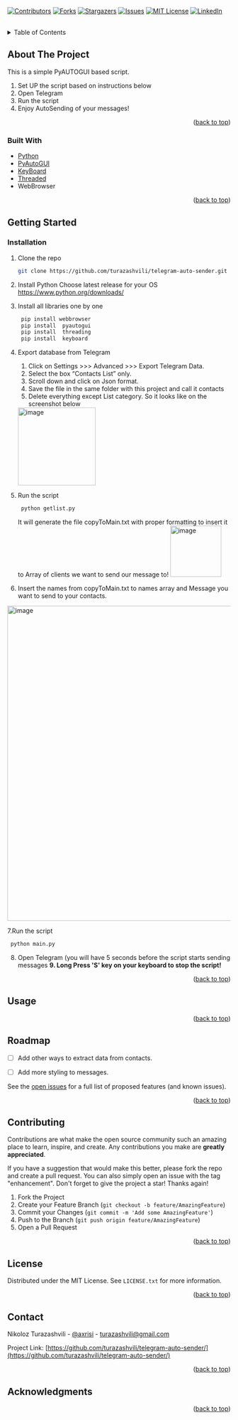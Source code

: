 <div id="top"></div>

<!-- PROJECT SHIELDS -->
[![Contributors][contributors-shield]][contributors-url]
[![Forks][forks-shield]][forks-url]
[![Stargazers][stars-shield]][stars-url]
[![Issues][issues-shield]][issues-url]
[![MIT License][license-shield]][license-url]
[![LinkedIn][linkedin-shield]][linkedin-url]




<!-- PROJECT LOGO -->
<br />

<!-- TABLE OF CONTENTS -->
<details>
  <summary>Table of Contents</summary>
  <ol>
    <li>
      <a href="#about-the-project">About The Project</a>
      <ul>
        <li><a href="#built-with">Built With</a></li>
      </ul>
    </li>
    <li>
      <a href="#getting-started">Getting Started</a>
      <ul>
        <li><a href="#installation">Installation</a></li>
      </ul>
    </li>
    <li><a href="#usage">Usage</a></li>
    <li><a href="#roadmap">Roadmap</a></li>
    <li><a href="#contributing">Contributing</a></li>
    <li><a href="#license">License</a></li>
    <li><a href="#contact">Contact</a></li>
  </ol>
</details>



<!-- ABOUT THE PROJECT -->
## About The Project

This is a simple PyAUTOGUI based script.
1) Set UP the script based on instructions below
2) Open Telegram
3) Run the script
4) Enjoy AutoSending of your messages!

<p align="right">(<a href="#top">back to top</a>)</p>



### Built With

* [Python](https://python.org/)
* [PyAutoGUI](https://pypi.org/project/PyAutoGUI/)
* [KeyBoard](https://pypi.org/project/keyboard/)
* [Threaded](https://pypi.org/project/threaded/)
*  WebBrowser


<p align="right">(<a href="#top">back to top</a>)</p>



<!-- GETTING STARTED -->
## Getting Started
### Installation

1. Clone the repo
   ```sh
   git clone https://github.com/turazashvili/telegram-auto-sender.git
   ```
2. Install Python
   Choose latest release for your OS https://www.python.org/downloads/
3. Install all libraries one by one
     ```py
      pip install webbrowser 
      pip install  pyautogui
      pip install  threading
      pip install  keyboard
     ```
     
4. Export database from Telegram
    1) Click on Settings >>> Advanced >>> Export Telegram Data.
    2) Select the box “Contacts List” only.
    3) Scroll down and click on Json format.
    4) Save the file in the same folder with this project and call it contacts
    5) Delete everything except List category. So it  looks like on the screenshot below
      <img width="175" alt="image" src="https://user-images.githubusercontent.com/74835523/174530668-9b959bf3-87bd-4d8a-b8ac-b3e334a2ca5a.png">


5. Run the script
   ```py
    python getlist.py
   ```
   It will generate the file copyToMain.txt with proper formatting to insert it to Array of clients we want to send our message to!
   <img width="115" alt="image" src="https://user-images.githubusercontent.com/74835523/174530839-7c1a6da1-57da-482d-84ac-5c7d67e8dd9c.png">

6. Insert the names from copyToMain.txt to names array and Message you want to send to your contacts.
<img width="709" alt="image" src="https://user-images.githubusercontent.com/74835523/174532212-2022a550-1124-4117-bb52-eb037024f869.png">

7.Run the script
   ```py
    python main.py
   ```
8. Open Telegram (you will have 5 seconds before the script starts sending messages
**9. Long Press 'S' key on your keyboard to stop the script!**

<p align="right">(<a href="#top">back to top</a>)</p>

 

<!-- USAGE EXAMPLES -->
## Usage






<p align="right">(<a href="#top">back to top</a>)</p>



<!-- ROADMAP -->
## Roadmap

- [ ] Add other ways to extract data from contacts.
- [ ] Add more styling to messages.


See the [open issues](https://github.com/turazashvili/telegram-auto-sender/issues) for a full list of proposed features (and known issues).

<p align="right">(<a href="#top">back to top</a>)</p>



<!-- CONTRIBUTING -->
## Contributing

Contributions are what make the open source community such an amazing place to learn, inspire, and create. Any contributions you make are **greatly appreciated**.

If you have a suggestion that would make this better, please fork the repo and create a pull request. You can also simply open an issue with the tag "enhancement".
Don't forget to give the project a star! Thanks again!

1. Fork the Project 
2. Create your Feature Branch (`git checkout -b feature/AmazingFeature`)
3. Commit your Changes (`git commit -m 'Add some AmazingFeature'`)
4. Push to the Branch (`git push origin feature/AmazingFeature`)
5. Open a Pull Request

<p align="right">(<a href="#top">back to top</a>)</p>



<!-- LICENSE -->
## License

Distributed under the MIT License. See `LICENSE.txt` for more information.

<p align="right">(<a href="#top">back to top</a>)</p>



<!-- CONTACT -->
## Contact

Nikoloz Turazashvili - [@axrisi](https://twitter.com/axrisi) - turazashvili@gmail.com

Project Link: [https://github.com/turazashvili/telegram-auto-sender/](https://github.com/turazashvili/telegram-auto-sender/)

<p align="right">(<a href="#top">back to top</a>)</p>



<!-- ACKNOWLEDGMENTS -->
## Acknowledgments

<p align="right">(<a href="#top">back to top</a>)</p>



<!-- MARKDOWN LINKS & IMAGES -->
<!-- https://www.markdownguide.org/basic-syntax/#reference-style-links -->
[contributors-shield]: https://img.shields.io/github/contributors/turazashvili/telegram-auto-sender.svg?style=for-the-badge
[contributors-url]: https://github.com/turazashvili/telegram-auto-sender/graphs/contributors
[forks-shield]: https://img.shields.io/github/forks/turazashvili/telegram-auto-sender.svg?style=for-the-badge
[forks-url]: https://github.com/turazashvili/telegram-auto-sender/network/members
[stars-shield]: https://img.shields.io/github/stars/turazashvili/telegram-auto-sender.svg?style=for-the-badge
[stars-url]: https://github.com/turazashvili/telegram-auto-sender/stargazers
[issues-shield]: https://img.shields.io/github/issues/turazashvili/telegram-auto-sender.svg?style=for-the-badge
[issues-url]: https://github.com/turazashvili/telegram-auto-sender/issues
[license-shield]: https://img.shields.io/github/license/turazashvili/telegram-auto-sender.svg?style=for-the-badge
[license-url]: https://github.com/turazashvili/telegram-auto-sender/blob/main/LICENSE.txt
[linkedin-shield]: https://img.shields.io/badge/-LinkedIn-black.svg?style=for-the-badge&logo=linkedin&colorB=555
[linkedin-url]: https://linkedin.com/in/turazashvili
[product-screenshot]: images/screenshot.png
